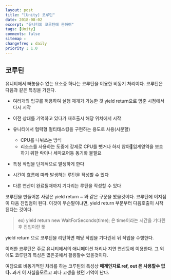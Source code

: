 ```yaml
---
layout: post
title: "[Unity] 코루틴"
date: 2018-08-02
excerpt: "유니티의 코루틴에 관하여"
tags: [Unity]
comments: false
sitemap :
changefreq : daily
priority : 1.0
---
```


## 코루틴

 유니티에서 빼놓을수 없는 요소중 하나는 코루틴을 이용한 비동기 처리이다. 코루틴은
 다음과 같은 특징을 가진다.

  * 여러개의 입구를 허용하여 실행 재개가 가능한 것
    yield return으로 멈춘 시점에서 다시 시작
  * 이전 상태를 기억하고 있다가 재호출시 해당 위치에서 시작
  * 유니티에서 협력형 멀티태스킹을 구현하는 용도로 사용(시분할)
    * CPU를 나눠쓰는 방식
    * 리소스를 사용하는 도중에 강제로 CPU를 뺏거나 하지 않아임계영역을 보호하기 위한
    락이나 세마포어등 동기화 불필요

  * 특정 작업을 단계적으로 발생하게 한다
  * 시간이 흐름에 따라 발생하는 루틴을 작성할 수 있다
  * 다른 연산이 완료될때까지 기다리는 루틴을 작성할 수 있다

코루틴을 만들어본 사람은 yield return ~ 와 같은 구문을 봤을것이다. 코루틴에 이지점이
다음 진입점이 된다. 이것이 무슨말이냐면, yield return 부분부터 다음호출이 시작된다는 것이다.
> ex) yield return new WaitForSeconds(time); 은 time이라는 시간을 기다린후 진입이란 뜻

yield return 으로 코루틴을 리턴하면 해당 작업을 기다린뒤 뒤 작업을 수행한다.

이러한 코루틴은 주로 유니티에서의 애니메이션 처리나 지연 연산등에 이용한다. 그 외에도
코루틴의 특성은 많은곳에서 활용할수 있을것이다.

여담으로 비동기적인 처리를 하는 코루틴의 특성상 **매계인자로 ref, out 은 사용할수 없다.**
과거 이 사실을모르고 꾀나 고생을 했던 기억이 난다.
